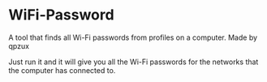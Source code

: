 # WiFi-Password
A tool that finds all Wi-Fi passwords from profiles on a computer.
Made by qpzux

Just run it and it will give you all the Wi-Fi passwords for the networks that the computer has connected to.
